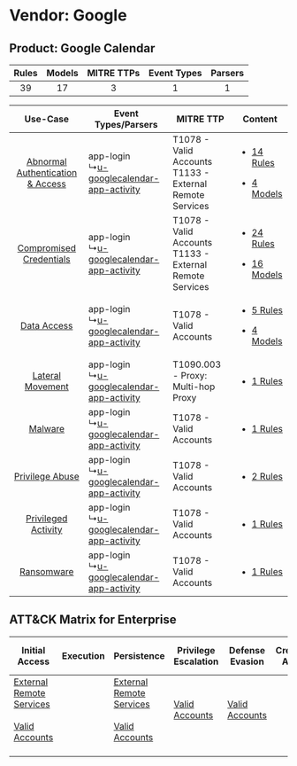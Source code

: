 Vendor: Google
==============
Product: Google Calendar
------------------------
| Rules | Models | MITRE TTPs | Event Types | Parsers |
|:-----:|:------:|:----------:|:-----------:|:-------:|
|  39   |   17   |     3      |      1      |    1    |

|    Use-Case    | Event Types/Parsers    | MITRE TTP    | Content    |
|:----:| ---- | ---- | ---- |
| [Abnormal Authentication & Access](../../../UseCases/uc_abnormal_authentication_&_access.md) |  app-login<br> ↳[u-googlecalendar-app-activity](Ps/pC_ugooglecalendarappactivity.md)<br> | T1078 - Valid Accounts<br>T1133 - External Remote Services<br> | [<ul><li>14 Rules</li></ul><ul><li>4 Models</li></ul>](RM/r_m_google_google_calendar_Abnormal_Authentication_&_Access.md) |
|          [Compromised Credentials](../../../UseCases/uc_compromised_credentials.md)          |  app-login<br> ↳[u-googlecalendar-app-activity](Ps/pC_ugooglecalendarappactivity.md)<br> | T1078 - Valid Accounts<br>T1133 - External Remote Services<br> | [<ul><li>24 Rules</li></ul><ul><li>16 Models</li></ul>](RM/r_m_google_google_calendar_Compromised_Credentials.md)         |
|    [Data Access](../../../UseCases/uc_data_access.md)    |  app-login<br> ↳[u-googlecalendar-app-activity](Ps/pC_ugooglecalendarappactivity.md)<br> | T1078 - Valid Accounts<br>    | [<ul><li>5 Rules</li></ul><ul><li>4 Models</li></ul>](RM/r_m_google_google_calendar_Data_Access.md)    |
|    [Lateral Movement](../../../UseCases/uc_lateral_movement.md)    |  app-login<br> ↳[u-googlecalendar-app-activity](Ps/pC_ugooglecalendarappactivity.md)<br> | T1090.003 - Proxy: Multi-hop Proxy<br>    | [<ul><li>1 Rules</li></ul>](RM/r_m_google_google_calendar_Lateral_Movement.md)    |
|    [Malware](../../../UseCases/uc_malware.md)    |  app-login<br> ↳[u-googlecalendar-app-activity](Ps/pC_ugooglecalendarappactivity.md)<br> | T1078 - Valid Accounts<br>    | [<ul><li>1 Rules</li></ul>](RM/r_m_google_google_calendar_Malware.md)    |
|    [Privilege Abuse](../../../UseCases/uc_privilege_abuse.md)    |  app-login<br> ↳[u-googlecalendar-app-activity](Ps/pC_ugooglecalendarappactivity.md)<br> | T1078 - Valid Accounts<br>    | [<ul><li>2 Rules</li></ul>](RM/r_m_google_google_calendar_Privilege_Abuse.md)    |
|    [Privileged Activity](../../../UseCases/uc_privileged_activity.md)    |  app-login<br> ↳[u-googlecalendar-app-activity](Ps/pC_ugooglecalendarappactivity.md)<br> | T1078 - Valid Accounts<br>    | [<ul><li>1 Rules</li></ul>](RM/r_m_google_google_calendar_Privileged_Activity.md)    |
|    [Ransomware](../../../UseCases/uc_ransomware.md)    |  app-login<br> ↳[u-googlecalendar-app-activity](Ps/pC_ugooglecalendarappactivity.md)<br> | T1078 - Valid Accounts<br>    | [<ul><li>1 Rules</li></ul>](RM/r_m_google_google_calendar_Ransomware.md)    |

ATT&CK Matrix for Enterprise
----------------------------
| Initial Access                                                                                                                                   | Execution | Persistence                                                                                                                                      | Privilege Escalation                                                | Defense Evasion                                                     | Credential Access | Discovery | Lateral Movement | Collection | Command and Control                                                                                                                       | Exfiltration | Impact |
| ------------------------------------------------------------------------------------------------------------------------------------------------ | --------- | ------------------------------------------------------------------------------------------------------------------------------------------------ | ------------------------------------------------------------------- | ------------------------------------------------------------------- | ----------------- | --------- | ---------------- | ---------- | ----------------------------------------------------------------------------------------------------------------------------------------- | ------------ | ------ |
| [External Remote Services](https://attack.mitre.org/techniques/T1133)<br><br>[Valid Accounts](https://attack.mitre.org/techniques/T1078)<br><br> |           | [External Remote Services](https://attack.mitre.org/techniques/T1133)<br><br>[Valid Accounts](https://attack.mitre.org/techniques/T1078)<br><br> | [Valid Accounts](https://attack.mitre.org/techniques/T1078)<br><br> | [Valid Accounts](https://attack.mitre.org/techniques/T1078)<br><br> |                   |           |                  |            | [Proxy: Multi-hop Proxy](https://attack.mitre.org/techniques/T1090/003)<br><br>[Proxy](https://attack.mitre.org/techniques/T1090)<br><br> |              |        |